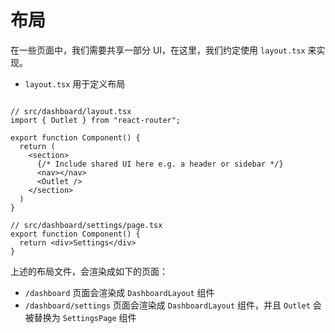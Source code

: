 # 布局

在一些页面中，我们需要共享一部分 UI，在这里，我们约定使用 `layout.tsx`  来实现。

- `layout.tsx` 用于定义布局

```tsx

// src/dashboard/layout.tsx
import { Outlet } from "react-router";

export function Component() {
  return (
    <section>
      {/* Include shared UI here e.g. a header or sidebar */}
      <nav></nav>
      <Outlet />
    </section>
  )
}
```

```tsx
// src/dashboard/settings/page.tsx
export function Component() {
  return <div>Settings</div>
}
```

上述的布局文件，会渲染成如下的页面：

- `/dashboard` 页面会渲染成 `DashboardLayout` 组件
- `/dashboard/settings` 页面会渲染成 `DashboardLayout` 组件，并且 `Outlet` 会被替换为 `SettingsPage` 组件

